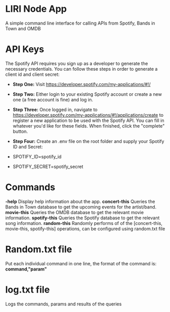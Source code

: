 # LIRI Node App

A simple command line interface for calling APIs from Spotify, Bands in Town and OMDB

# API Keys

The Spotify API requires you sign up as a developer to generate the necessary credentials. You can follow these steps in order to generate a client id and client secret:

* **Step One:** Visit https://developer.spotify.com/my-applications/#!/
* **Step Two:** Either login to your existing Spotify account or create a new one (a free account is fine) and log in.
* **Step Three:** Once logged in, navigate to https://developer.spotify.com/my-applications/#!/applications/create to register a new application to be used with the Spotify API. You can fill in whatever you'd like for these fields. When finished, click the "complete" button.
* **Step Four:** Create an .env file on the root folder and supply your Spotify ID and Secret:

* SPOTIFY_ID=spotify_id
* SPOTIFY_SECRET=spotify_secret

# Commands

**-help**         Display help information about the app.
**concert-this**  Queries the Bands in Town database to get the upcoming events for the artist/band.
**movie-this**    Queries the OMDB database to get the relevant movie information.
**spotify-this**  Queries the Spotify database to get the relevant song information.
**random-this**   Randomly performs of of the [concert-this, movie-this, spotify-this] operations, can be configured using random.txt file

# Random.txt file

Put each individual command in one line, the format of the command is:
**command,"param"**

# log.txt file

Logs the commands, params and results of the queries